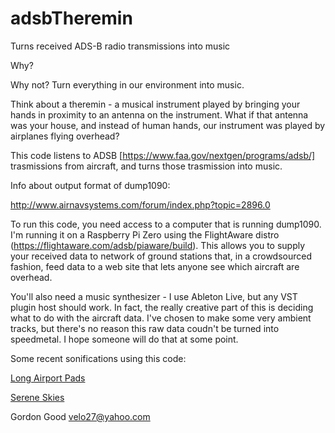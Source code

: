 # adsbTheremin
Turns received ADS-B radio transmissions into music

Why?

Why not? Turn everything in our environment into music. 

Think about a theremin - a musical instrument played by bringing
your hands in proximity to an antenna on the instrument.
What if that antenna was your house, and instead of human
hands, our instrument was played by airplanes flying overhead?

This code listens to ADSB [https://www.faa.gov/nextgen/programs/adsb/]
trasmissions from aircraft, and turns those trasmission into
music.

Info about output format of dump1090:

http://www.airnavsystems.com/forum/index.php?topic=2896.0

To run this code, you need access to a computer that is running
dump1090. I'm running it on a Raspberry Pi Zero using the
FlightAware distro (https://flightaware.com/adsb/piaware/build).
This allows you to supply your received data to network of ground
stations that, in a crowdsourced fashion, feed data to a web site
that lets anyone see which aircraft are overhead.

You'll also need a music synthesizer - I use Ableton Live, but any
VST plugin host should work. In fact, the really creative part of
this is deciding what to do with the aircraft data. I've chosen
to make some very ambient tracks, but there's no reason this raw
data coudn't be turned into speedmetal. I hope someone will do
that at some point.

Some recent sonifications using this code:

[Long Airport Pads](https://soundcloud.com/gordongood/longairportpads)

[Serene Skies](https://oabacki.s3.us-east-2.amazonaws.com/MusicFromAirportsReaktor.mp3)

Gordon Good
velo27@yahoo.com
